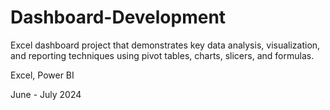 # Dashboard-Development
Excel dashboard project that demonstrates key data analysis, visualization, and reporting techniques using pivot tables, charts, slicers, and formulas. 

Excel, Power BI 

June - July 2024 

